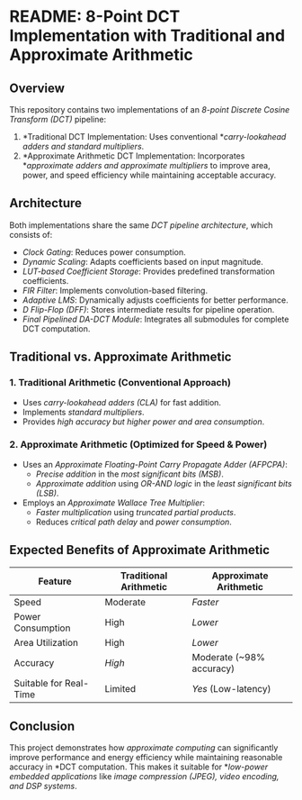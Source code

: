 # README: 8-Point DCT Implementation with Traditional and Approximate Arithmetic

## Overview
This repository contains two implementations of an *8-point Discrete Cosine Transform (DCT)* pipeline:
1. *Traditional DCT Implementation: Uses conventional **carry-lookahead adders and standard multipliers*.
2. *Approximate Arithmetic DCT Implementation: Incorporates **approximate adders and approximate multipliers* to improve area, power, and speed efficiency while maintaining acceptable accuracy.

## Architecture
Both implementations share the same *DCT pipeline architecture*, which consists of:
- *Clock Gating*: Reduces power consumption.
- *Dynamic Scaling*: Adapts coefficients based on input magnitude.
- *LUT-based Coefficient Storage*: Provides predefined transformation coefficients.
- *FIR Filter*: Implements convolution-based filtering.
- *Adaptive LMS*: Dynamically adjusts coefficients for better performance.
- *D Flip-Flop (DFF)*: Stores intermediate results for pipeline operation.
- *Final Pipelined DA-DCT Module*: Integrates all submodules for complete DCT computation.

## Traditional vs. Approximate Arithmetic
### 1. Traditional Arithmetic (Conventional Approach)
- Uses *carry-lookahead adders (CLA)* for fast addition.
- Implements *standard multipliers*.
- Provides *high accuracy but higher power and area consumption*.

### 2. Approximate Arithmetic (Optimized for Speed & Power)
- Uses an *Approximate Floating-Point Carry Propagate Adder (AFPCPA)*:
  - *Precise addition* in the *most significant bits (MSB)*.
  - *Approximate addition* using *OR-AND logic* in the *least significant bits (LSB)*.
- Employs an *Approximate Wallace Tree Multiplier*:
  - *Faster multiplication* using *truncated partial products*.
  - Reduces *critical path delay* and *power consumption*.

## Expected Benefits of Approximate Arithmetic
| Feature                | Traditional Arithmetic | Approximate Arithmetic |
|------------------------|------------------------|------------------------|
| Speed                 | Moderate               | *Faster*             |
| Power Consumption     | High                   | *Lower*              |
| Area Utilization      | High                   | *Lower*              |
| Accuracy              | *High*                | Moderate (~98% accuracy) |
| Suitable for Real-Time | Limited                | *Yes* (Low-latency) |

## Conclusion
This project demonstrates how *approximate computing* can significantly improve performance and energy efficiency while maintaining reasonable accuracy in *DCT computation. This makes it suitable for **low-power embedded applications* like *image compression (JPEG), video encoding, and DSP systems*.
